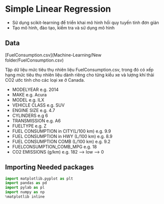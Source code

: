 # Simple Linear Regression

- Sử dụng scikit-learning để triển khai mô hình hồi quy tuyến tính đơn giản
- Tạo mô hình, đào tạo, kiểm tra và sử dụng mô hình

## Data 

[FuelConsumption.csv](Machine-Learning/New folder/FuelConsumption.csv)

Tập dữ liệu mức tiêu thụ nhiên liệu FuelConsumption.csv, trong đó có xếp hạng mức tiêu thụ nhiên liệu dành riêng cho từng kiểu xe và lượng khí thải CO2 ước tính cho các loại xe ở Canada.

- MODELYEAR e.g. 2014
- MAKE e.g. Acura
- MODEL e.g. ILX
- VEHICLE CLASS e.g. SUV
- ENGINE SIZE e.g. 4.7
- CYLINDERS e.g 6
- TRANSMISSION e.g. A6
- FUELTYPE e.g. Z
- FUEL CONSUMPTION in CITY(L/100 km) e.g. 9.9
- FUEL CONSUMPTION in HWY (L/100 km) e.g. 8.9
- FUEL CONSUMPTION COMB (L/100 km) e.g. 9.2
- FUELCONSUMPTION_COMB_MPG e.g. 18
- CO2 EMISSIONS (g/km) e.g. 182 --> low --> 0 

## Importing Needed packages

```python
import matplotlib.pyplot as plt
import pandas as pd
import pylab as pl
import numpy as np
%matplotlib inline
```

### 
